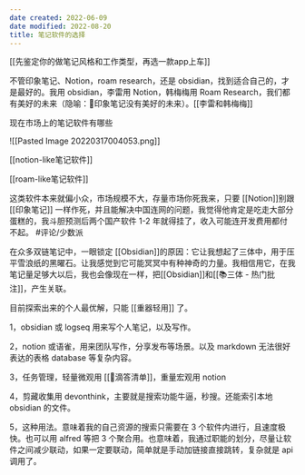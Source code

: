 ```yaml
---
date created: 2022-06-09
date modified: 2022-08-20
title: 笔记软件的选择
---
```


[[先鉴定你的做笔记风格和工作类型，再选一款app上车]]

不管印象笔记、Notion，roam research，还是 obsidian，找到适合自己的，才是最好的。我用 obsidian，李雷用 Notion，韩梅梅用 Roam Research，我们都有美好的未来（隐喻：🤪印象笔记没有美好的未来）。[[李雷和韩梅梅]]

现在市场上的笔记软件有哪些

 ![[Pasted Image 20220317004053.png]]

 [[notion-like笔记软件]]

 [[roam-like笔记软件]]

 这类软件本来就偏小众，市场规模不大，存量市场你死我来，只要 [[Notion]]别跟[[印象笔记]] 一样作死，并且能解决中国连网的问题，我觉得他肯定是吃走大部分蛋糕的，我斗胆预测后两个国产软件 1-2 年就得挂了，收入可能连开发费用都付不起。 #评论/少数派

 

在众多双链笔记中，一眼锁定 [[Obsidian]]的原因：它让我想起了三体中，用于压平雪浪纸的黑曜石。让我感觉到它可能冥冥中有种神奇的力量。我相信用它，在我笔记量足够大以后，我也会像现在一样，把[[Obsidian]]和[[📚三体 - 热门批注]]，产生关联。

目前探索出来的个人最优解，只能 [[重器轻用]] 了。

1，obsidian 或 logseq 用来写个人笔记，以及写作。

2，notion 或语雀，用来团队写作，分享发布等场景。以及 markdown 无法很好表达的表格 database 等复杂内容。

3，任务管理，轻量微观用 [[🤖滴答清单]]，重量宏观用 notion

4，剪藏收集用 devonthink，主要就是搜索功能牛逼，秒搜。还能索引本地 obsidian 的文件。

5，这种用法。意味着我的自己资源的搜索只需要在 3 个软件内进行，且速度极快。也可以用 alfred 等把 3 个聚合用。也意味着，我通过职能的划分，尽量让软件之间减少联动，如果一定要联动，简单就是手动加链接直接跳转，复杂就是 api 调用了。
